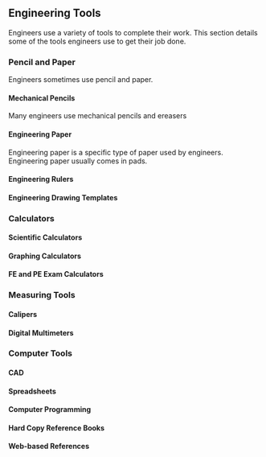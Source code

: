 ## Engineering Tools

Engineers use a variety of tools to complete their work. This section details some of the tools engineers use to get their job done.

### Pencil and Paper

Engineers sometimes use pencil and paper.

#### Mechanical Pencils

Many engineers use mechanical pencils and ereasers

#### Engineering Paper

Engineering paper is a specific type of paper used by engineers. Engineering paper usually comes in pads.

#### Engineering Rulers

#### Engineering Drawing Templates

### Calculators

#### Scientific Calculators

#### Graphing Calculators

#### FE and PE Exam Calculators

### Measuring Tools

#### Calipers

#### Digital Multimeters

### Computer Tools

#### CAD

#### Spreadsheets

#### Computer Programming

#### Hard Copy Reference Books

#### Web-based References
